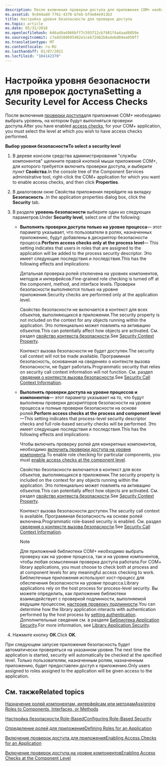 ```yaml
---
description: После включения проверки доступа для приложения COM+ необходимо выбрать уровень, на котором будут выполняться проверки доступа.
ms.assetid: 9c044add-7761-4378-b7eb-bf4e84e913b3
title: Настройка уровня безопасности для проверок доступа
ms.topic: article
ms.date: 05/31/2018
ms.openlocfilehash: 646a49a4966bff7c593f12cb7481f4a4aad8859e
ms.sourcegitcommit: c7add10d695482e1ceb72d62b8a4ebd84ea050f7
ms.translationtype: MT
ms.contentlocale: ru-RU
ms.lasthandoff: 01/07/2021
ms.locfileid: "104142370"
---
```

# <a name="setting-a-security-level-for-access-checks"></a><span data-ttu-id="2754f-103">Настройка уровня безопасности для проверок доступа</span><span class="sxs-lookup"><span data-stu-id="2754f-103">Setting a Security Level for Access Checks</span></span>

<span data-ttu-id="2754f-104">После включения [проверки доступа](enabling-access-checks-for-an-application.md)для приложения COM+ необходимо выбрать уровень, на котором будут выполняться проверки доступа.</span><span class="sxs-lookup"><span data-stu-id="2754f-104">After you have enabled [access checks](enabling-access-checks-for-an-application.md), for your COM+ application, you must select the level at which you wish to have access checks performed.</span></span>

<span data-ttu-id="2754f-105">**Выбор уровня безопасности**</span><span class="sxs-lookup"><span data-stu-id="2754f-105">**To select a security level**</span></span>

1.  <span data-ttu-id="2754f-106">В дереве консоли средства администрирования "службы компонентов" щелкните правой кнопкой мыши приложение COM+, для которого требуется включить проверки доступа, и выберите пункт **Свойства**.</span><span class="sxs-lookup"><span data-stu-id="2754f-106">In the console tree of the Component Services administrative tool, right-click the COM+ application for which you want to enable access checks, and then click **Properties**.</span></span>

2.  <span data-ttu-id="2754f-107">В диалоговом окне Свойства приложения перейдите на вкладку **Безопасность** .</span><span class="sxs-lookup"><span data-stu-id="2754f-107">In the application properties dialog box, click the **Security** tab.</span></span>

3.  <span data-ttu-id="2754f-108">В разделе **уровень безопасности** выберите один из следующих параметров.</span><span class="sxs-lookup"><span data-stu-id="2754f-108">Under **Security level**, select one of the following:</span></span>

    -   <span data-ttu-id="2754f-109">**Выполнять проверки доступа только на уровне процесса**— этот параметр указывает, что пользователи в ролях, назначенных приложению, будут добавлены в дескриптор безопасности процесса.</span><span class="sxs-lookup"><span data-stu-id="2754f-109">**Perform access checks only at the process level**— This setting indicates that users in roles that are assigned to the application will be added to the process security descriptor.</span></span> <span data-ttu-id="2754f-110">Это имеет следующие последствия и последствия.</span><span class="sxs-lookup"><span data-stu-id="2754f-110">This has the following effects and implications:</span></span>

        <span data-ttu-id="2754f-111">Детальная проверка ролей отключена на уровнях компонентов, методов и интерфейсов.</span><span class="sxs-lookup"><span data-stu-id="2754f-111">Fine-grained role checking is turned off at the component, method, and interface levels.</span></span> <span data-ttu-id="2754f-112">Проверки безопасности выполняются только на уровне приложения.</span><span class="sxs-lookup"><span data-stu-id="2754f-112">Security checks are performed only at the application level.</span></span>

        <span data-ttu-id="2754f-113">Свойство безопасности не включается в контекст для всех объектов, выполняющихся в приложении.</span><span class="sxs-lookup"><span data-stu-id="2754f-113">The security property is not included on the context for any objects running within the application.</span></span> <span data-ttu-id="2754f-114">Это потенциально может повлиять на активацию объектов.</span><span class="sxs-lookup"><span data-stu-id="2754f-114">This can potentially affect how objects are activated.</span></span> <span data-ttu-id="2754f-115">См. раздел [свойство контекста безопасности](security-context-property.md).</span><span class="sxs-lookup"><span data-stu-id="2754f-115">See [Security Context Property](security-context-property.md).</span></span>

        <span data-ttu-id="2754f-116">Контекст вызова безопасности не будет доступен.</span><span class="sxs-lookup"><span data-stu-id="2754f-116">The security call context will not be made available.</span></span> <span data-ttu-id="2754f-117">Программная безопасность, основанная на сведениях о контексте вызова безопасности, не будет работать.</span><span class="sxs-lookup"><span data-stu-id="2754f-117">Programmatic security that relies on security call context information will not function.</span></span> <span data-ttu-id="2754f-118">См. раздел [сведения о контексте вызова безопасности](security-call-context-information.md).</span><span class="sxs-lookup"><span data-stu-id="2754f-118">See [Security Call Context Information](security-call-context-information.md).</span></span>

    -   <span data-ttu-id="2754f-119">**Выполнять проверки доступа на уровне процессов и компонентов**— этот параметр указывает на то, что будут выполнены проверки дескрипторов безопасности на уровне процесса и полные проверки безопасности на основе ролей.</span><span class="sxs-lookup"><span data-stu-id="2754f-119">**Perform access checks at the process and component level**—This setting indicates that process-level security descriptor checks and full role-based security checks will be performed.</span></span> <span data-ttu-id="2754f-120">Это имеет следующие последствия и последствия.</span><span class="sxs-lookup"><span data-stu-id="2754f-120">This has the following effects and implications:</span></span>

        <span data-ttu-id="2754f-121">Чтобы включить проверку ролей для конкретных компонентов, необходимо [включить проверки доступа на уровне компонента](enabling-access-checks-at-the-component-level.md).</span><span class="sxs-lookup"><span data-stu-id="2754f-121">To enable role checking for particular components, you must [enable access checks at the component level](enabling-access-checks-at-the-component-level.md).</span></span>

        <span data-ttu-id="2754f-122">Свойство безопасности включается в контекст для всех объектов, выполняющихся в приложении.</span><span class="sxs-lookup"><span data-stu-id="2754f-122">The security property is included on the context for any objects running within the application.</span></span> <span data-ttu-id="2754f-123">Это потенциально может повлиять на активацию объектов.</span><span class="sxs-lookup"><span data-stu-id="2754f-123">This can potentially affect how objects are activated.</span></span> <span data-ttu-id="2754f-124">См. раздел [свойство контекста безопасности](security-context-property.md).</span><span class="sxs-lookup"><span data-stu-id="2754f-124">See [Security Context Property](security-context-property.md).</span></span>

        <span data-ttu-id="2754f-125">Контекст вызова безопасности доступен.</span><span class="sxs-lookup"><span data-stu-id="2754f-125">The security call context is available.</span></span> <span data-ttu-id="2754f-126">Программная безопасность на основе ролей включена.</span><span class="sxs-lookup"><span data-stu-id="2754f-126">Programmatic role-based security is enabled.</span></span> <span data-ttu-id="2754f-127">См. раздел [сведения о контексте вызова безопасности](security-call-context-information.md).</span><span class="sxs-lookup"><span data-stu-id="2754f-127">See [Security Call Context Information](security-call-context-information.md).</span></span>

        > [!Note]  
        > <span data-ttu-id="2754f-128">Для приложений библиотеки COM+ необходимо выбрать проверку как на уровне процесса, так и на уровне компонентов, чтобы любая осмысленная проверка доступа работала.</span><span class="sxs-lookup"><span data-stu-id="2754f-128">For COM+ library applications, you must choose to check both at process and at component levels for any meaningful access checking to work.</span></span> <span data-ttu-id="2754f-129">Библиотечные приложения используют хост-процесс для обеспечения безопасности на уровне процесса.</span><span class="sxs-lookup"><span data-stu-id="2754f-129">Library applications rely on the host process for process-level security.</span></span> <span data-ttu-id="2754f-130">Вы можете определить, как приложение библиотеки взаимодействует с проверкой подлинности, выполняемой ведущим процессом, [настроив проверку подлинности](enabling-authentication-for-a-library-application.md).</span><span class="sxs-lookup"><span data-stu-id="2754f-130">You can determine how the library application interacts with authentication performed by the host process by [setting authentication](enabling-authentication-for-a-library-application.md).</span></span> <span data-ttu-id="2754f-131">Дополнительные сведения см. в разделе [Библиотека Application Security](library-application-security.md).</span><span class="sxs-lookup"><span data-stu-id="2754f-131">For more information, see [Library Application Security](library-application-security.md).</span></span>

         

4.  <span data-ttu-id="2754f-132">Нажмите кнопку **ОК**.</span><span class="sxs-lookup"><span data-stu-id="2754f-132">Click **OK**.</span></span>

<span data-ttu-id="2754f-133">При следующем запуске приложения безопасность будет автоматически проверяться на указанном уровне.</span><span class="sxs-lookup"><span data-stu-id="2754f-133">The next time the application is started, security will automatically be checked at the specified level.</span></span> <span data-ttu-id="2754f-134">Только пользователям, назначенным ролям, назначенным приложению, будет предоставлен доступ к приложению.</span><span class="sxs-lookup"><span data-stu-id="2754f-134">Only users assigned to roles assigned to the application will be given access to the application.</span></span>

## <a name="related-topics"></a><span data-ttu-id="2754f-135">См. также</span><span class="sxs-lookup"><span data-stu-id="2754f-135">Related topics</span></span>

<dl> <dt>

[<span data-ttu-id="2754f-136">Назначение ролей компонентам, интерфейсам или методам</span><span class="sxs-lookup"><span data-stu-id="2754f-136">Assigning Roles to Components, Interfaces, or Methods</span></span>](assigning-roles-to-components--interfaces--or-methods.md)
</dt> <dt>

[<span data-ttu-id="2754f-137">Настройка безопасности Role-Based</span><span class="sxs-lookup"><span data-stu-id="2754f-137">Configuring Role-Based Security</span></span>](configuring-role-based-security.md)
</dt> <dt>

[<span data-ttu-id="2754f-138">Определение ролей для приложения</span><span class="sxs-lookup"><span data-stu-id="2754f-138">Defining Roles for an Application</span></span>](defining-roles-for-an-application.md)
</dt> <dt>

[<span data-ttu-id="2754f-139">Включение проверок доступа для приложения</span><span class="sxs-lookup"><span data-stu-id="2754f-139">Enabling Access Checks for an Application</span></span>](enabling-access-checks-for-an-application.md)
</dt> <dt>

[<span data-ttu-id="2754f-140">Включение проверок доступа на уровне компонентов</span><span class="sxs-lookup"><span data-stu-id="2754f-140">Enabling Access Checks at the Component Level</span></span>](enabling-access-checks-at-the-component-level.md)
</dt> </dl>

 

 



